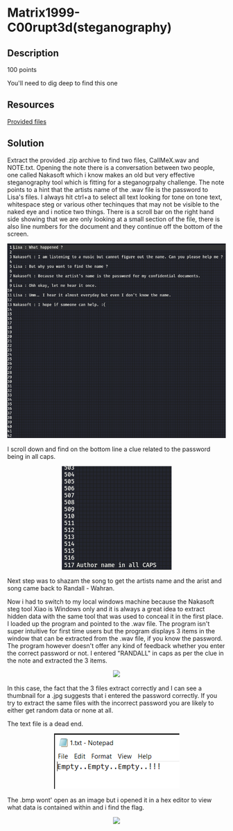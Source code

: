 # Matrix1999-C00rupt3d(steganography) 

## Description

100 points

You'll need to dig deep to find this one

## Resources

[Provided files](https://github.com/FidgetCube/CTF_writeups/blob/main/2021-CyberSkillsChallenge/Matrix1999-C00rupt3d(steganography)/providedFiles)

## Solution

Extract the provided .zip archive to find two files, CallMeX.wav and NOTE.txt. Opening the note there is a conversation between two people, one called Nakasoft which i know makes an old but very effective steganography tool which is fitting for a steganogrpahy challenge. The note points to a hint that the artists name of the .wav file is the password to Lisa's files. I always hit ctrl+a to select all text looking for tone on tone text, whitespace steg or various other techinques that may not be visible to the naked eye and i notice two things. There is a scroll bar on the right hand side showing that we are only looking at a small section of the file, there is also line numbers for the document and they continue off the bottom of the screen. 
<p align="center"><img src="_images/note.png"></p>

I scroll down and find on the bottom line a clue related to the password being in all caps.
<p align="center"><img src="_images/noteBottom.png"></p>

Next step was to shazam the song to get the artists name and the arist and song came back to Randall - Wahran.

Now i had to switch to my local windows machine because the Nakasoft steg tool Xiao is Windows only and it is always a great idea to extract hidden data with the same tool that was used to conceal it in the first place. I loaded up the program and pointed to the .wav file. The program isn't super intuitive for first time users but the program displays 3 items in the window that can be extracted from the .wav file, if you know the password. The program however doesn't offer any kind of feedback whether you enter the correct password or not. I entered "RANDALL" in caps as per the clue in the note and extracted the 3 items.
<p align="center"><img src="_images/emailpdf.png"></p>

In this case, the fact that the 3 files extract correctly and I can see a thumbnail for a .jpg suggests that i entered the password correctly. If you try to extract the same files with the incorrect password you are likely to either get random data or none at all. 

The text file is a dead end. 
<p align="center"><img src="_images/deadend.png"></p>

The .bmp wont' open as an image but i opened it in a hex editor to view what data is contained within and i find the flag.
<p align="center"><img src="_images/emailpdf.png"></p>
